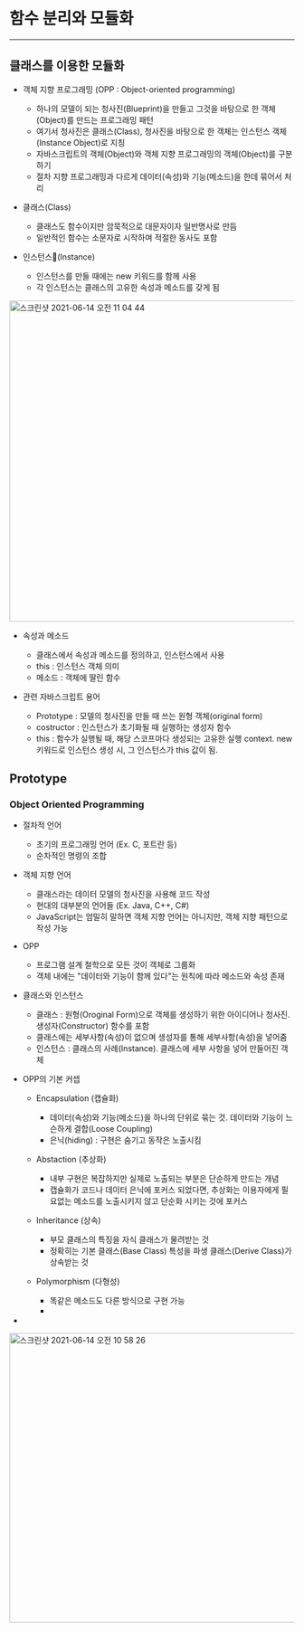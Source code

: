 # 함수 분리와 모듈화

***

## 클래스를 이용한 모듈화

- 객체 지향 프로그래밍 (OPP : Object-oriented programming)
  - 하나의 모델이 되는 청사진(Blueprint)을 만들고 그것을 바탕으로 한 객체(Object)를 만드는 프로그래밍 패턴
  - 여기서 청사진은 클래스(Class), 청사진을 바탕으로 한 객체는 인스턴스 객체 (Instance Object)로 지칭
  - 자바스크립트의 객체(Object)와 객체 지향 프로그래밍의 객체(Object)를 구분하기
  - 절차 지향 프로그래밍과 다르게 데이터(속성)와 기능(메소드)을 한데 묶어서 처리

- 클래스(Class)
  - 클래스도 함수이지만 암묵적으로 대문자이자 일반명사로 만듬
  - 일반적인 함수는 소문자로 시작하며 적절한 동사도 포함

- 인스턴스(Instance)
  - 인스턴스를 만들 때에는 new 키워드를 함께 사용
  - 각 인스턴스는 클래스의 고유한 속성과 메소드를 갖게 됨
 
<img width="568" alt="스크린샷 2021-06-14 오전 11 04 44" src="https://user-images.githubusercontent.com/80403988/121830625-5c781600-cd00-11eb-9db4-ba3fbb5900c6.png">

- 속성과 메소드
  - 클래스에서 속성과 메소드를 정의하고, 인스턴스에서 사용
  - this : 인스턴스 객체 의미
  - 메소드 : 객체에 딸린 함수

- 관련 자바스크립트 용어
  - Prototype : 모델의 청사진을 만들 때 쓰는 원형 객체(original form)
  - costructor : 인스턴스가 초기화될 때 실행하는 생성자 함수
  - this : 함수가 실행될 때, 해당 스코프마다 생성되는 고유한 실행 context. new 키워드로 인스턴스 생성 시, 그 인스턴스가 this 값이 됨.

## Prototype

### Object Oriented Programming

- 절차적 언어
  - 초기의 프로그래밍 언어 (Ex. C, 포트란 등)
  - 순차적인 명령의 조합

- 객체 지향 언어
  - 클래스라는 데이터 모델의 청사진을 사용해 코드 작성
  - 현대의 대부분의 언어들 (Ex. Java, C++, C#)
  - JavaScript는 엄밀히 말하면 객체 지향 언어는 아니지만, 객체 지향 패턴으로 작성 가능

- OPP
  - 프로그램 설계 철학으로 모든 것이 객체로 그룹화
  - 객체 내에는 "데이터와 기능이 함께 있다"는 원칙에 따라 메소드와 속성 존재

- 클래스와 인스턴스
  - 클래스 : 원형(Oroginal Form)으로 객체를 생성하기 위한 아이디어나 청사진. 생성자(Constructor) 함수를 포함
  - 클래스에는 세부사항(속성)이 없으며 생성자를 통해 세부사항(속성)을 넣어줌
  - 인스턴스 : 클래스의 사례(Instance). 클래스에 세부 사항을 넣어 만들어진 객체

- OPP의 기본 커셉
  - Encapsulation (캡슐화)
    - 데이터(속성)와 기능(메소드)을 하나의 단위로 묶는 것. 데이터와 기능이 느슨하게 결합(Loose Coupling)
    - 은닉(hiding) : 구현은 숨기고 동작은 노출시킴

  - Abstaction (추상화)
    - 내부 구현은 복잡하지만 실제로 노출되는 부분은 단순하게 만드는 개념
    - 캡슐화가 코드나 데이터 은닉에 포커스 되었다면, 추상화는 이용자에게 필요없는 메소드를 노출시키지 않고 단순화 시키는 것에 포커스

  - Inheritance (상속)
    - 부모 클래스의 특징을 자식 클래스가 물려받는 것
    - 정확히는 기본 클래스(Base Class) 특성을 파생 클래스(Derive Class)가 상속받는 것

 
  - Polymorphism (다형성)
    - 똑같은 메소드도 다른 방식으로 구현 가능
    - 
- 
<img width="512" alt="스크린샷 2021-06-14 오전 10 58 26" src="https://user-images.githubusercontent.com/80403988/121830473-16bb4d80-cd00-11eb-9f13-0f83f371254e.png">
